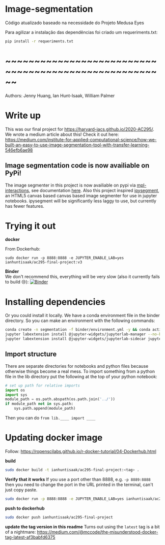 # Image-segmentation

Código atualizado baseado na necessidade do Projeto Medusa Eyes

Para agilizar a instalação das dependências foi criado um requeriments.txt:

```bash
pip install -r requeriments.txt
```


# ~~~~~~~~~~~~~~~~~~~~~~~~~~~~~~~~~~~~~~~~~~~~~~~~~~~~~~
Authors: Jenny Huang, Ian Hunt-Isaak, William Palmer
# Write up
This was our final project for  https://harvard-iacs.github.io/2020-AC295/. We wrote a medium article about this! Check it out here: https://medium.com/institute-for-applied-computational-science/how-we-built-an-easy-to-use-image-segmentation-tool-with-transfer-learning-546efb6ae98

## Image segmentation code is now availiable on PyPi!
The image segmenter in this project is now availiable on pypi via [mpl-interactions](https://github.com/ianhi/mpl-interactions), see documentation [here](https://mpl-interactions.readthedocs.io/en/latest/examples/image-segmentation.html). Also this project inspired [ipysegment](https://github.com/ianhi/ipysegment), an HTML5 canvas based canvas based image segmenter for use in jupyter notebooks. ipysegment will be significantly less laggy to use, but currently has fewer features.

# Trying it out


**docker**

From Dockerhub:
```
sudo docker run -p 8888:8888 -e JUPYTER_ENABLE_LAB=yes ianhuntisaak/ac295-final-project:v3
```

**Binder**  
We don't recommend this, everything will be very slow (also it currently fails to build 😢): [![Binder](https://mybinder.org/badge_logo.svg)](https://gesis.mybinder.org/binder/v2/gh/ianhi/AC295-final-project-JWI/master?urlpath=lab) 



# Installing dependencies

Or you could install it locally. We have a conda environment file in the binder directory. So you can make an environment with the following commands:

```bash
conda create -n segmentation -f binder/environment.yml -y && conda activate segmentation
jupyter labextension install @jupyter-widgets/jupyterlab-manager --no-build
jupyter labextension install @jupyter-widgets/jupyterlab-sidecar jupyter-matplotlib
```
## Import structure
There are separate directories for notebooks and python files because otherwise things become a real mess. To import something from a python file in the lib directory put the following at the top of your python notebook:
```python
# set up path for relative imports
import os
import sys
module_path = os.path.abspath(os.path.join('../'))
if module_path not in sys.path:
    sys.path.append(module_path)
```

Then you can do `from lib.____ import ____`


# Updating docker image

Follow: https://ropenscilabs.github.io/r-docker-tutorial/04-Dockerhub.html


**build**
```bash
sudo docker build -t ianhuntisaak/ac295-final-project:<tag> .
```

**Verify that it works**
If you use a port other than 8888, e.g. `-p 8889:8888` then you need to change the port in the URL printed in the terminal, can't just copy paste.
```bash
sudo docker run -p 8888:8888 -e JUPYTER_ENABLE_LAB=yes ianhuntisaak/ac295-final-project:<tag>
```

**push to dockerhub**
```bash
sudo docker push ianhuntisaak/ac295-final-project
```

**update the tag version in this readme**
Turns out using the `latest` tag is a bit of a nightmare: https://medium.com/@mccode/the-misunderstood-docker-tag-latest-af3babfd6375
